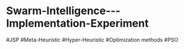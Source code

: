 # Swarm-Intelligence---Implementation-Experiment
#JSP #Meta-Heuristic #Hyper-Heuristic #Optimization methods #PSO
